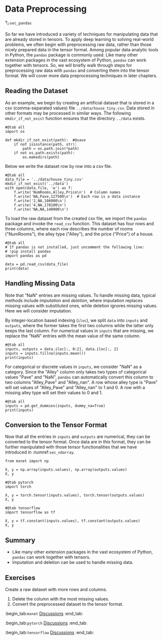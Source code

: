 # Data Preprocessing
:label:`sec_pandas`

So far we have introduced a variety of techniques for manipulating data that are already stored in tensors.
To apply deep learning to solving real-world problems,
we often begin with preprocessing raw data, rather than those nicely prepared data in the tensor format.
Among popular data analytic tools in Python, the `pandas` package is commonly used.
Like many other extension packages in the vast ecosystem of Python,
`pandas` can work together with tensors.
So, we will briefly walk through steps for preprocessing raw data with `pandas`
and converting them into the tensor format.
We will cover more data preprocessing techniques in later chapters.

## Reading the Dataset

As an example, we begin by creating an artificial dataset that is stored in a
csv (comma-separated values) file `../data/house_tiny.csv`. Data stored in other
formats may be processed in similar ways.
The following `mkdir_if_not_exist`
function ensures that the directory `../data` exists. 

```{.python .input}
#@tab all
import os

def mkdir_if_not_exist(path):  #@save
    if not isinstance(path, str):
        path = os.path.join(*path)
    if not os.path.exists(path):
        os.makedirs(path)
```

Below we write the dataset row by row into a csv file.

```{.python .input}
#@tab all
data_file = '../data/house_tiny.csv'
mkdir_if_not_exist('../data')
with open(data_file, 'w') as f:
    f.write('NumRooms,Alley,Price\n')  # Column names
    f.write('NA,Pave,127500\n')  # Each row is a data instance
    f.write('2,NA,106000\n')
    f.write('4,NA,178100\n')
    f.write('NA,NA,140000\n')
```

To load the raw dataset from the created csv file,
we import the `pandas` package and invoke the `read_csv` function.
This dataset has four rows and three columns, where each row describes the number of rooms ("NumRooms"), the alley type ("Alley"), and the price ("Price") of a house.

```{.python .input}
#@tab all
# If pandas is not installed, just uncomment the following line:
# !pip install pandas
import pandas as pd

data = pd.read_csv(data_file)
print(data)
```

## Handling Missing Data

Note that "NaN" entries are missing values.
To handle missing data, typical methods include *imputation* and *deletion*,
where imputation replaces missing values with substituted ones,
while deletion ignores missing values. Here we will consider imputation.

By integer-location based indexing (`iloc`), we split `data` into `inputs` and `outputs`,
where the former takes the first two columns while the latter only keeps the last column.
For numerical values in `inputs` that are missing, we replace the "NaN" entries with the mean value of the same column.

```{.python .input}
#@tab all
inputs, outputs = data.iloc[:, 0:2], data.iloc[:, 2]
inputs = inputs.fillna(inputs.mean())
print(inputs)
```

For categorical or discrete values in `inputs`, we consider "NaN" as a category.
Since the "Alley" column only takes two types of categorical values "Pave" and "NaN",
`pandas` can automatically convert this column to two columns "Alley_Pave" and "Alley_nan".
A row whose alley type is "Pave" will set values of "Alley_Pave" and "Alley_nan" to 1 and 0.
A row with a missing alley type will set their values to 0 and 1.

```{.python .input}
#@tab all
inputs = pd.get_dummies(inputs, dummy_na=True)
print(inputs)
```

## Conversion to the Tensor Format

Now that all the entries in `inputs` and `outputs` are numerical, they can be converted to the tensor format.
Once data are in this format, they can be further manipulated with those tensor functionalities that we have introduced in :numref:`sec_ndarray`.

```{.python .input}
from mxnet import np

X, y = np.array(inputs.values), np.array(outputs.values)
X, y
```

```{.python .input}
#@tab pytorch
import torch

X, y = torch.tensor(inputs.values), torch.tensor(outputs.values)
X, y
```

```{.python .input}
#@tab tensorflow
import tensorflow as tf

X, y = tf.constant(inputs.values), tf.constant(outputs.values)
X, y
```

## Summary

* Like many other extension packages in the vast ecosystem of Python, `pandas` can work together with tensors.
* Imputation and deletion can be used to handle missing data.


## Exercises

Create a raw dataset with more rows and columns.

1. Delete the column with the most missing values.
2. Convert the preprocessed dataset to the tensor format.


:begin_tab:`mxnet`
[Discussions](https://discuss.d2l.ai/t/28)
:end_tab:

:begin_tab:`pytorch`
[Discussions](https://discuss.d2l.ai/t/29)
:end_tab:

:begin_tab:`tensorflow`
[Discussions](https://discuss.d2l.ai/t/195)
:end_tab:
